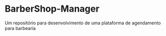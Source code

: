 # BarberShop-Manager
Um repositório para desenvolvimento de uma plataforma de agendamento para barbearia
